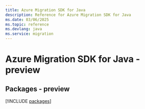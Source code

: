 ```yaml
---
title: Azure Migration SDK for Java
description: Reference for Azure Migration SDK for Java
ms.date: 03/06/2025
ms.topic: reference
ms.devlang: java
ms.service: migration
---
```

# Azure Migration SDK for Java - preview
## Packages - preview
[!INCLUDE [packages](migration-index.md)]